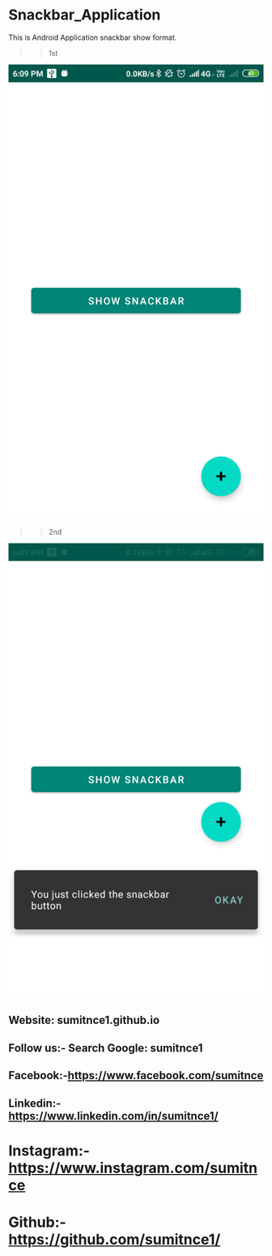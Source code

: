 # Snackbar_Application
This is Android Application snackbar show format.

>> 1st

<img src="/Shot/s1.png">

>> 2nd

<img src="/Shot/s2.png">

## Website: sumitnce1.github.io
## Follow us:- Search Google: sumitnce1
## Facebook:-https://www.facebook.com/sumitnce
## Linkedin:-https://www.linkedin.com/in/sumitnce1/
# Instagram:-https://www.instagram.com/sumitnce
# Github:- https://github.com/sumitnce1/
